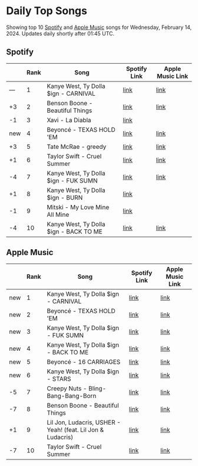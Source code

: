 # Daily Top Songs

Showing top 10 [Spotify](#spotify) and [Apple Music](#apple-music) songs for Wednesday, February 14, 2024. Updates daily shortly after 01:45 UTC.

## Spotify

|             | Rank            | Song            | Spotify Link                    | Apple Music Link                                                                             |
| ----------- | --------------- | --------------- | ------------------------------- | -------------------------------------------------------------------------------------------- |
| — | 1 | Kanye West, Ty Dolla $ign - CARNIVAL | [link](https://open.spotify.com/track/4m4BHvDfzIgj5LbQLuFiIp) | [link](https://music.apple.com/us/song/carnival/1730241073) |
| +3 | 2 | Benson Boone - Beautiful Things | [link](https://open.spotify.com/track/6tNQ70jh4OwmPGpYy6R2o9) | [link](https://music.apple.com/us/song/beautiful-things/1724488124) |
| -1 | 3 | Xavi - La Diabla | [link](https://open.spotify.com/track/0R6NfOiLzLj4O5VbYSJAjf) |  |
| new | 4 | Beyoncé - TEXAS HOLD 'EM | [link](https://open.spotify.com/track/0Z7nGFVCLfixWctgePsRk9) | [link](https://music.apple.com/us/song/texas-hold-em/1730408498) |
| +3 | 5 | Tate McRae - greedy | [link](https://open.spotify.com/track/3rUGC1vUpkDG9CZFHMur1t) | [link](https://music.apple.com/us/song/greedy/1706381103) |
| +1 | 6 | Taylor Swift - Cruel Summer | [link](https://open.spotify.com/track/1BxfuPKGuaTgP7aM0Bbdwr) | [link](https://music.apple.com/us/song/cruel-summer/1468058171) |
| -4 | 7 | Kanye West, Ty Dolla $ign - FUK SUMN | [link](https://open.spotify.com/track/5rlXuCLnMdfo85079qXHoz) | [link](https://music.apple.com/us/song/fuk-sumn/1730241071) |
| +1 | 8 | Kanye West, Ty Dolla $ign - BURN | [link](https://open.spotify.com/track/4E3XDKil4ElJt6sXuz5cc6) |  |
| -1 | 9 | Mitski - My Love Mine All Mine | [link](https://open.spotify.com/track/3vkCueOmm7xQDoJ17W1Pm3) |  |
| -4 | 10 | Kanye West, Ty Dolla $ign - BACK TO ME | [link](https://open.spotify.com/track/0Tgm7wkLb0AfAHAZDschvD) | [link](https://music.apple.com/us/song/back-to-me/1730241066) |

## Apple Music

|             | Rank            | Song            | Spotify Link                    | Apple Music Link                   |
| ----------- | --------------- | --------------- | ------------------------------- | ---------------------------------- |
| new | 1 | Kanye West, Ty Dolla $ign - CARNIVAL | [link](https://open.spotify.com/track/4m4BHvDfzIgj5LbQLuFiIp) | [link](https://music.apple.com/us/song/carnival/1730241073) |
| new | 2 | Beyoncé - TEXAS HOLD 'EM | [link](https://open.spotify.com/track/0Z7nGFVCLfixWctgePsRk9) | [link](https://music.apple.com/us/song/texas-hold-em/1730408498) |
| new | 3 | Kanye West, Ty Dolla $ign - FUK SUMN | [link](https://open.spotify.com/track/5rlXuCLnMdfo85079qXHoz) | [link](https://music.apple.com/us/song/fuk-sumn/1730241071) |
| new | 4 | Kanye West, Ty Dolla $ign - BACK TO ME | [link](https://open.spotify.com/track/0Tgm7wkLb0AfAHAZDschvD) | [link](https://music.apple.com/us/song/back-to-me/1730241066) |
| new | 5 | Beyoncé - 16 CARRIAGES | [link](https://open.spotify.com/track/3Fwebmu4BzPUpDtPZo0qHb) | [link](https://music.apple.com/us/song/16-carriages/1730408582) |
| new | 6 | Kanye West, Ty Dolla $ign - STARS | [link](https://open.spotify.com/track/6OON4kMjTFqARMFrRbmlwy) | [link](https://music.apple.com/us/song/stars/1730241062) |
| -5 | 7 | Creepy Nuts - Bling-Bang-Bang-Born | [link](https://open.spotify.com/track/0kdqcbwei4MDWFEX5f33yG) | [link](https://music.apple.com/us/song/bling-bang-bang-born/1720332181) |
| -7 | 8 | Benson Boone - Beautiful Things | [link](https://open.spotify.com/track/6tNQ70jh4OwmPGpYy6R2o9) | [link](https://music.apple.com/us/song/beautiful-things/1724488124) |
| +1 | 9 | Lil Jon, Ludacris, USHER - Yeah! (feat. Lil Jon & Ludacris) | [link](https://open.spotify.com/track/7xnSL50TC5nb39hvROwtCT) | [link](https://music.apple.com/us/song/yeah-feat-lil-jon-ludacris/386153478) |
| -7 | 10 | Taylor Swift - Cruel Summer | [link](https://open.spotify.com/track/1BxfuPKGuaTgP7aM0Bbdwr) | [link](https://music.apple.com/us/song/cruel-summer/1468058171) |
